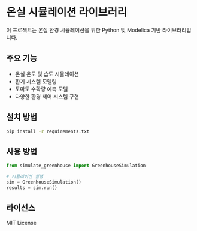 # 온실 시뮬레이션 라이브러리

이 프로젝트는 온실 환경 시뮬레이션을 위한 Python 및 Modelica 기반 라이브러리입니다.

## 주요 기능
- 온실 온도 및 습도 시뮬레이션
- 환기 시스템 모델링
- 토마토 수확량 예측 모델
- 다양한 환경 제어 시스템 구현

## 설치 방법
```bash
pip install -r requirements.txt
```

## 사용 방법
```python
from simulate_greenhouse import GreenhouseSimulation

# 시뮬레이션 실행
sim = GreenhouseSimulation()
results = sim.run()
```

## 라이선스
MIT License
